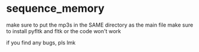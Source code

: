 # sequence_memory
make sure to put the mp3s in the SAME directory as the main file
make sure to install pyfltk and fltk or the code won't work

if you find any bugs, pls lmk
